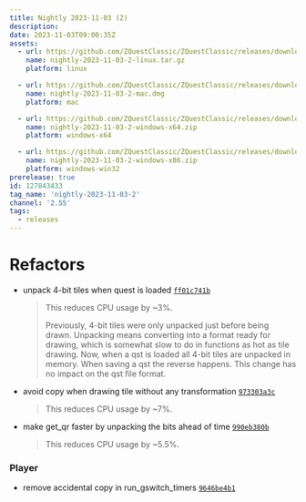 ```yaml
---
title: Nightly 2023-11-03 (2)
description: 
date: 2023-11-03T09:00:35Z
assets: 
  - url: https://github.com/ZQuestClassic/ZQuestClassic/releases/download/nightly-2023-11-03-2/nightly-2023-11-03-2-linux.tar.gz
    name: nightly-2023-11-03-2-linux.tar.gz
    platform: linux

  - url: https://github.com/ZQuestClassic/ZQuestClassic/releases/download/nightly-2023-11-03-2/nightly-2023-11-03-2-mac.dmg
    name: nightly-2023-11-03-2-mac.dmg
    platform: mac

  - url: https://github.com/ZQuestClassic/ZQuestClassic/releases/download/nightly-2023-11-03-2/nightly-2023-11-03-2-windows-x64.zip
    name: nightly-2023-11-03-2-windows-x64.zip
    platform: windows-x64

  - url: https://github.com/ZQuestClassic/ZQuestClassic/releases/download/nightly-2023-11-03-2/nightly-2023-11-03-2-windows-x86.zip
    name: nightly-2023-11-03-2-windows-x86.zip
    platform: windows-win32
prerelease: true
id: 127843433
tag_name: 'nightly-2023-11-03-2'
channel: '2.55'
tags:
  - releases
---
```




# Refactors

- unpack 4-bit tiles when quest is loaded [`ff01c741b`](https://github.com/ZQuestClassic/ZQuestClassic/commit/ff01c741b1c3d9b117fd8a5bd7bc47876de70a03)
   &nbsp;
   >This reduces CPU usage by ~3%.  
   >
   >Previously, 4-bit tiles were only unpacked just before being drawn. Unpacking means converting into a format ready for drawing, which is somewhat slow to do in functions as hot as tile drawing. Now, when a qst is loaded all 4-bit tiles are unpacked in memory. When saving a qst the reverse happens. This change has no impact on the qst file format. 
   >
- avoid copy when drawing tile without any transformation [`973303a3c`](https://github.com/ZQuestClassic/ZQuestClassic/commit/973303a3cdbab473cc6c4845239b13e762b9faaf)
   &nbsp;
   >This reduces CPU usage by ~7%. 
   >
- make get_qr faster by unpacking the bits ahead of time [`990eb380b`](https://github.com/ZQuestClassic/ZQuestClassic/commit/990eb380b886322207215f7905785c82a0dd8438)
   &nbsp;
   >This reduces CPU usage by ~5.5%. 
   >

### Player

- remove accidental copy in run_gswitch_timers [`9646be4b1`](https://github.com/ZQuestClassic/ZQuestClassic/commit/9646be4b193e7c0f35f1f8b57e666a91acf1a58f)

